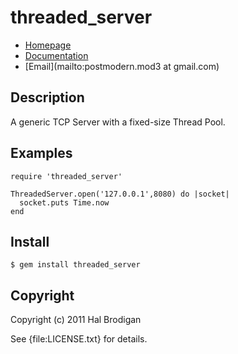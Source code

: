 # threaded_server

* [Homepage](http://github.com/postmodern/threaded_server)
* [Documentation](http://rubydoc.info/gems/threaded_server/frames)
* [Email](mailto:postmodern.mod3 at gmail.com)

## Description

A generic TCP Server with a fixed-size Thread Pool.

## Examples

    require 'threaded_server'

    ThreadedServer.open('127.0.0.1',8080) do |socket|
      socket.puts Time.now
    end

## Install

    $ gem install threaded_server

## Copyright

Copyright (c) 2011 Hal Brodigan

See {file:LICENSE.txt} for details.
